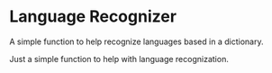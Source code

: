 # Language Recognizer
A simple function to help recognize languages based in a dictionary.

Just a simple function to help with language recognization.
